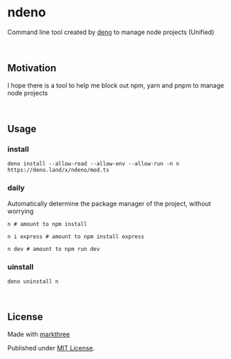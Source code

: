 # ndeno

Command line tool created by [deno](https://deno.land/) to manage node projects (Unified)

<br />

## Motivation

I hope there is a tool to help me block out npm, yarn and pnpm to manage node projects

<br />

## Usage

### install

```shell
deno install --allow-read --allow-env --allow-run -n n https://deno.land/x/ndeno/mod.ts
```

### daily

Automatically determine the package manager of the project, without worrying

```shell
n # amount to npm install
```

```shell
n i express # amount to npm install express
```

```shell
n dev # amount to npm run dev
```

### uinstall

```shell
deno uninstall n
```

<br />

## License

Made with [markthree](https://github.com/markthree)

Published under [MIT License](./LICENSE).
